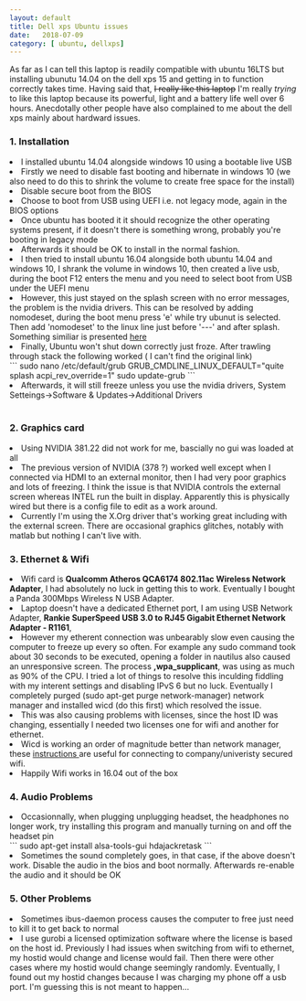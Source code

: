 ```yaml
---
layout: default
title: Dell xps Ubuntu issues
date:   2018-07-09 
category: [ ubuntu, dellxps]
---
```



    
<p>
    As far as I can tell this laptop is readily compatible with ubuntu 16LTS but installing ubunutu 14.04 on the dell xps 15 and getting in to function correctly takes time. Having said that, <del>I really like this laptop</del> I'm really <i> trying </i> to like this laptop because its powerful, light and a battery life well over 6 hours. Anecdotally other people have also complained to me about the dell xps mainly about hardward issues. 
</p>


<h3> 1. Installation</h3>
  
   <li>I installed ubuntu 14.04 alongside windows 10 using a bootable live USB</li>
   <li>Firstly we need to disable fast booting and hibernate in windows 10 (we also need to do this to shrink the volume to create free space for the install)</li>
   <li>Disable secure boot from the BIOS</li>
   <li>Choose to boot from USB using UEFI i.e. not legacy mode, again in the BIOS options</li>
   <li>Once ubuntu has booted it it should recognize the other operating systems present, if it doesn't there is something wrong, probably you're booting in legacy mode</li>
   <li>Afterwards it should be OK to install in the normal fashion.</li>
   <li>I then tried to install ubuntu 16.04 alongside both ubuntu 14.04 and windows 10, I shrank the volume in windows 10, then created a live usb, during the boot F12 enters the menu and you need to select boot from USB under the UEFI menu</li>
   <li>However, this just stayed on the splash screen with no error messages, the problem is the nvidia drivers. This can be resolved by adding nomodeset, during the boot menu press 'e' while try ubunut is selected. Then add 'nomodeset' to the linux line just before '---' and after splash. Something similiar is presented <a href="https://askubuntu.com/questions/162075/my-computer-boots-to-a-black-screen-what-options-do-i-have-to-fix-it"> here </a> </li>   
   <li>Finally, Ubuntu won't shut down correctly just froze. After trawling through stack the following worked ( I can't find the original link) </li> 
     ```
     sudo nano /etc/default/grub 
     GRUB_CMDLINE_LINUX_DEFAULT="quite splash acpi_rev_override=1"
     sudo update-grub
     ```
   <li> Afterwards, it will still freeze unless you use the nvidia drivers, System Setteings->Software & Updates->Additional Drivers</li>
<br>  

<h3> 2. Graphics card </h3>
<li> Using NVIDIA 381.22 did not work for me, bascially no gui was loaded at all</li>
<li> The previous version of NVIDIA (378 ?) worked well except when I connected via HDMI to an external monitor, then I had very poor graphics and lots of freezing. I think the issue is that NVIDIA controls the external screen whereas INTEL run the built in display. Apparently this is physically wired but there is a config file to edit as a work around. </li>   
<li> Currently I'm using the X.Org driver that's working great including with the external screen. There are occasional graphics glitches, notably with matlab but nothing I can't live with. </li>
     

<h3> 3. Ethernet & Wifi </h3>
<li> Wifi card is <b>Qualcomm Atheros QCA6174 802.11ac Wireless Network Adapter</b>, I had absolutely no luck in getting this to work. Eventually I bought a Panda 300Mbps Wireless N USB Adapter.</li>
   <li> Laptop doesn't have a dedicated Ethernet port, I am using USB Network Adapter, <b>Rankie SuperSpeed USB 3.0 to RJ45 Gigabit Ethernet Network Adapter - R1161</b>,   </li>   
   <li> However my etherent connection was unbearably slow even causing the computer to freeze up every so often. For example any sudo command took about 30 seconds to be executed, opening a folder in nautilus also caused an unresponsive screen. The process <b>,wpa_supplicant</b>, was using as much as 90% of the CPU. I tried a lot of things to resolve this inculding fiddling with my interent settings and disabling IPvS 6 but no luck. Eventually I completely purged (sudo apt-get purge network-manager) network manager and installed wicd (do this first) which resolved the issue.</li>
   <li> This was also causing problems with licenses, since the host ID was changing, essentially I needed two licenses one for wifi and another for ethernet.  </li>
   <li> Wicd is working an order of magnitude better than network manager, these <a href="https://demu.red/blog/2016/03/setting-up-wicd-for-wpa2-peap-without-a-domain-field/"> instructions </a>   are useful for connecting to company/univeristy secured wifi. </li>
   <li>Happily Wifi works in 16.04 out of the box </li>


<h3> 4. Audio Problems </h3>
  <li> Occasionnally, when plugging unplugging headset, the headphones no longer work, try installing this program and manually turning on and off the headset pin</li>
```
sudo apt-get install alsa-tools-gui
hdajackretask
```
<li> Sometimes the sound completely goes, in that case, if the above doesn't work. Disable the audio in the bios and boot normally. Afterwards re-enable the audio and it should be OK</li>


<h3> 5. Other Problems </h3>
  <li> Sometimes ibus-daemon process causes the computer to free just need to kill it to get back to normal</li>
  <li> I use gurobi a licensed optimization software where the license is based on the host id. Previously I had issues when switching from wifi to ethernet, my hostid would change and license would fail. Then there were other cases where my hostid would change seemingly randomly. Eventually, I found out my hostid changes because I was charging my phone off a usb port. I'm guessing this is not meant to happen...  </li>
